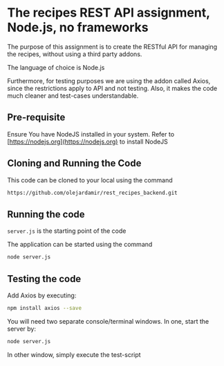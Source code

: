 # The recipes REST API assignment, Node.js, no frameworks
The purpose of this assignment is to create the RESTful API for managing the recipes, without using a third party addons.

The language of choice is Node.js

Furthermore, for testing purposes we are using the addon called Axios, since the restrictions apply to API and not testing. Also, it makes the code much cleaner and test-cases understandable.

## Pre-requisite

Ensure You have NodeJS installed in your system.
Refer to [https://nodejs.org](https://nodejs.org) to install NodeJS

## Cloning and Running the Code

This code can be cloned to your local using the command

```bash
https://github.com/olejardamir/rest_recipes_backend.git
```

## Running the code

`server.js` is the starting point of the code

The application can be started using the command

```bash
node server.js
```
## Testing the code

Add Axios by executing:

```bash
npm install axios --save
```

You will need two separate console/terminal windows. In one, start the server by:
```bash
node server.js
```

In other window, simply execute the test-script

